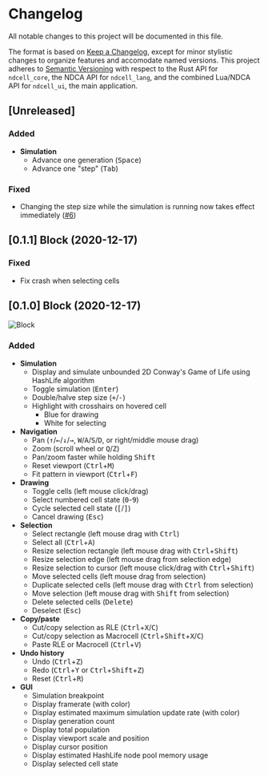 # Changelog

All notable changes to this project will be documented in this file.

The format is based on [Keep a Changelog](https://keepachangelog.com/en/1.0.0/), except for minor stylistic changes to organize features and accomodate named versions. This project adheres to [Semantic Versioning](https://semver.org/spec/v2.0.0.html) with respect to the Rust API for `ndcell_core`, the NDCA API for `ndcell_lang`, and the combined Lua/NDCA API for `ndcell_ui`, the main application.

## [Unreleased]

### Added

- **Simulation**
  - Advance one generation (<kbd>Space</kbd>)
  - Advance one "step" (<kbd>Tab</kbd>)

### Fixed

- Changing the step size while the simulation is running now takes effect immediately ([#6][i6])

[i6]: https://github.com/HactarCE/NDCell/issues/6

## [0.1.1] Block (2020-12-17)

### Fixed

- Fix crash when selecting cells

## [0.1.0] Block (2020-12-17)

![Block](https://user-images.githubusercontent.com/6060305/102452302-21727f80-4008-11eb-891d-6a2ac2bd410f.png)

### Added

- **Simulation**
  - Display and simulate unbounded 2D Conway's Game of Life using HashLife algorithm
  - Toggle simulation (<kbd>Enter</kbd>)
  - Double/halve step size (<kbd>+</kbd>/<kbd>-</kbd>)
  - Highlight with crosshairs on hovered cell
    - Blue for drawing
    - White for selecting
- **Navigation**
  - Pan (<kbd>↑</kbd>/<kbd>←</kbd>/<kbd>↓</kbd>/<kbd>→</kbd>, <kbd>W</kbd>/<kbd>A</kbd>/<kbd>S</kbd>/<kbd>D</kbd>, or right/middle mouse drag)
  - Zoom (scroll wheel or <kbd>Q</kbd>/<kbd>Z</kbd>)
  - Pan/zoom faster while holding <kbd>Shift</kbd>
  - Reset viewport (<kbd>Ctrl</kbd>+<kbd>M</kbd>)
  - Fit pattern in viewport (<kbd>Ctrl</kbd>+<kbd>F</kbd>)
- **Drawing**
  - Toggle cells (left mouse click/drag)
  - Select numbered cell state (<kbd>0</kbd>-<kbd>9</kbd>)
  - Cycle selected cell state (<kbd>[</kbd>/<kbd>]</kbd>)
  - Cancel drawing (<kbd>Esc</kbd>)
- **Selection**
  - Select rectangle (left mouse drag with <kbd>Ctrl</kbd>)
  - Select all (<kbd>Ctrl</kbd>+<kbd>A</kbd>)
  - Resize selection rectangle (left mouse drag with <kbd>Ctrl</kbd>+<kbd>Shift</kbd>)
  - Resize selection edge (left mouse drag from selection edge)
  - Resize selection to cursor (left mouse click/drag with <kbd>Ctrl</kbd>+<kbd>Shift</kbd>)
  - Move selected cells (left mouse drag from selection)
  - Duplicate selected cells (left mouse drag with <kbd>Ctrl</kbd> from selection)
  - Move selection (left mouse drag with <kbd>Shift</kbd> from selection)
  - Delete selected cells (<kbd>Delete</kbd>)
  - Deselect (<kbd>Esc</kbd>)
- **Copy/paste**
  - Cut/copy selection as RLE (<kbd>Ctrl</kbd>+<kbd>X</kbd>/<kbd>C</kbd>)
  - Cut/copy selection as Macrocell (<kbd>Ctrl</kbd>+<kbd>Shift</kbd>+<kbd>X</kbd>/<kbd>C</kbd>)
  - Paste RLE or Macrocell (<kbd>Ctrl</kbd>+<kbd>V</kbd>)
- **Undo history**
  - Undo (<kbd>Ctrl</kbd>+<kbd>Z</kbd>)
  - Redo (<kbd>Ctrl</kbd>+<kbd>Y</kbd> or <kbd>Ctrl</kbd>+<kbd>Shift</kbd>+<kbd>Z</kbd>)
  - Reset (<kbd>Ctrl</kbd>+<kbd>R</kbd>)
- **GUI**
  - Simulation breakpoint
  - Display framerate (with color)
  - Display estimated maximum simulation update rate (with color)
  - Display generation count
  - Display total population
  - Display viewport scale and position
  - Display cursor position
  - Display estimated HashLife node pool memory usage
  - Display selected cell state
